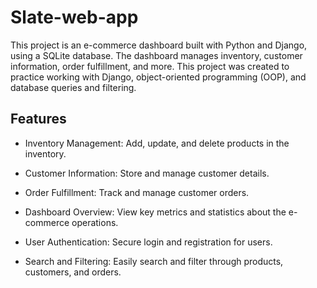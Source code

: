 # Slate-web-app
This project is an e-commerce dashboard built with Python and Django, using a SQLite database. The dashboard manages inventory, customer information, order fulfillment, and more. This project was created to practice working with Django, object-oriented programming (OOP), and database queries and filtering.

## Features
- Inventory Management: Add, update, and delete products in the inventory.

- Customer Information: Store and manage customer details.

- Order Fulfillment: Track and manage customer orders.

- Dashboard Overview: View key metrics and statistics about the e-commerce operations.

- User Authentication: Secure login and registration for users.

- Search and Filtering: Easily search and filter through products, customers, and orders.
